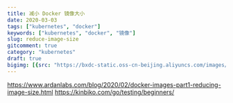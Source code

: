 ```yaml
---
title: 减小 Docker 镜像大小
date: 2020-03-03
tags: ["kubernetes", "docker"]
keywords: ["kubernetes", "docker", "镜像"]
slug: reduce-image-size
gitcomment: true
category: "kubernetes"
draft: true
bigimg: [{src: "https://bxdc-static.oss-cn-beijing.aliyuncs.com/images/photo-1581375279144-bb3b381c7046.png", desc: "Painted, sliced avocado"}]
---
```


https://www.ardanlabs.com/blog/2020/02/docker-images-part1-reducing-image-size.html
https://kinbiko.com/go/testing/beginners/
